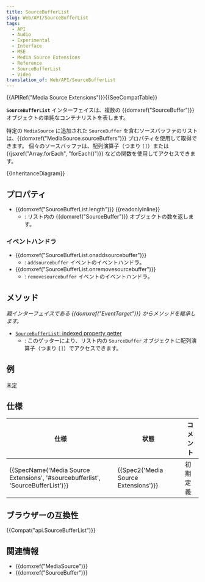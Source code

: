 ```yaml
---
title: SourceBufferList
slug: Web/API/SourceBufferList
tags:
  - API
  - Audio
  - Experimental
  - Interface
  - MSE
  - Media Source Extensions
  - Reference
  - SourceBufferList
  - Video
translation_of: Web/API/SourceBufferList
---
```

{{APIRef("Media Source Extensions")}}{{SeeCompatTable}}

**`SourceBufferList`** インターフェイスは、複数の {{domxref("SourceBuffer")}} オブジェクトの単純なコンテナリストを表します。

特定の `MediaSource` に追加された `SourceBuffer` を含むソースバッファのリストは、{{domxref("MediaSource.sourceBuffers")}} プロパティを使用して取得できます。 個々のソースバッファは、配列演算子（つまり `[]`）または {{jsxref("Array.forEach", "forEach()")}} などの関数を使用してアクセスできます。

{{InheritanceDiagram}}

## プロパティ

- {{domxref("SourceBufferList.length")}} {{readonlyInline}}
  - : リスト内の {{domxref("SourceBuffer")}} オブジェクトの数を返します。

### イベントハンドラ

- {{domxref("SourceBufferList.onaddsourcebuffer")}}
  - : `addsourcebuffer` イベントのイベントハンドラ。
- {{domxref("SourceBufferList.onremovesourcebuffer")}}
  - : `removesourcebuffer` イベントのイベントハンドラ。

## メソッド

_親インターフェイスである {{domxref("EventTarget")}} からメソッドを継承します。_

- [`SourceBufferList`: indexed property getter](/ja/docs/Web/API/SourceBufferList/SourceBuffer)
  - : このゲッターにより、リスト内の `SourceBuffer` オブジェクトに配列演算子（つまり `[]`）でアクセスできます。

## 例

未定

## 仕様

| 仕様                                                                                                         | 状態                                             | コメント |
| ------------------------------------------------------------------------------------------------------------ | ------------------------------------------------ | -------- |
| {{SpecName('Media Source Extensions', '#sourcebufferlist', 'SourceBufferList')}} | {{Spec2('Media Source Extensions')}} | 初期定義 |

## ブラウザーの互換性

{{Compat("api.SourceBufferList")}}

## 関連情報

- {{domxref("MediaSource")}}
- {{domxref("SourceBuffer")}}
